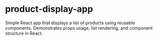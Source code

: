 # product-display-app
Simple React app that displays a list of products using reusable components. Demonstrates props usage, list rendering, and component structure in React.
